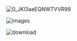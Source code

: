 ![0_JKl3aeEQNWTVVR99](https://github.com/erent8/Scroll-Build-Bootcamp/assets/86615310/3c5601dc-a2ce-4a33-afa0-43884233f3ce)


![images](https://github.com/erent8/Scroll-Build-Bootcamp/assets/86615310/47a929b2-28a3-451c-8c56-a355d20c7f60)


![download](https://github.com/erent8/Scroll-Build-Bootcamp/assets/86615310/660f2c8a-36fa-4c2e-9366-75e6b225fdb1)



